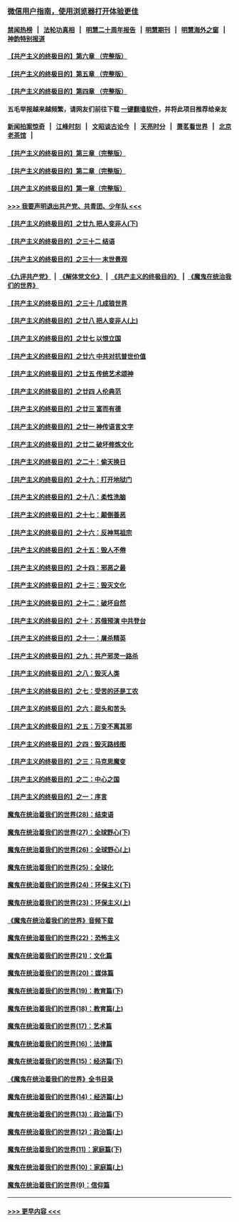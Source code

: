 ### [微信用户指南，使用浏览器打开体验更佳](https://github.com/gfw-breaker/banned-news1/blob/master/indexes/wechat-guide.md?t=0)
#### [禁闻热榜](热点新闻.md?t=0)  &nbsp;&nbsp;|&nbsp;&nbsp; [法轮功真相](https://github.com/gfw-breaker/truth/blob/master/README.md?t=0) &nbsp;&nbsp;|&nbsp;&nbsp; [明慧二十周年报告](https://github.com/gfw-breaker/mh-reports/blob/master/README.md?t=0) &nbsp;&nbsp;|&nbsp;&nbsp;[明慧期刊](https://github.com/gfw-breaker/mh-qikan) &nbsp;&nbsp;|&nbsp;&nbsp; [明慧海外之窗](https://github.com/gfw-breaker/mh-news/blob/master/README.md?t=0) &nbsp;&nbsp;|&nbsp;&nbsp; [神韵特别报道](https://github.com/gfw-breaker/mh-news/blob/master/shenyun.md?t=0)
#### [【共产主义的终极目的】第六章 （完整版）](../pages/nsc422/n11428913.md?t=02050944) 
#### [【共产主义的终极目的】第五章 （完整版）](../pages/nsc422/n11428912.md?t=02050944) 
#### [【共产主义的终极目的】第四章 （完整版）](../pages/nsc422/n11428907.md?t=02050944) 
#### 五毛举报越来越频繁，请网友们前往下载 [一键翻墙软件](https://github.com/gfw-breaker/ssr-accounts)，并将此项目推荐给亲友
#### [新闻拍案惊奇](https://github.com/gfw-breaker/banned-news1/blob/master/pages/link4.md) &nbsp;&nbsp;|&nbsp;&nbsp; [江峰时刻](https://github.com/gfw-breaker/banned-news1/blob/master/pages/link4.md) &nbsp;&nbsp;|&nbsp;&nbsp; [文昭谈古论今](https://github.com/gfw-breaker/banned-news1/blob/master/pages/link4.md) &nbsp;&nbsp;|&nbsp;&nbsp; [天亮时分](https://github.com/gfw-breaker/banned-news1/blob/master/pages/link4.md) &nbsp;&nbsp;|&nbsp;&nbsp; [萧茗看世界](https://github.com/gfw-breaker/banned-news1/blob/master/pages/link4.md) &nbsp;&nbsp;|&nbsp;&nbsp; [北京老茶馆](https://github.com/gfw-breaker/banned-news1/blob/master/pages/link4.md) &nbsp;&nbsp;|&nbsp;&nbsp; 
#### [【共产主义的终极目的】第三章（完整版）](../pages/nsc422/n11428848.md?t=02050944) 
#### [【共产主义的终极目的】第二章（完整版）](../pages/nsc422/n11428831.md?t=02050944) 
#### [【共产主义的终极目的】第一章（完整版）](../pages/nsc422/n11417651.md?t=02050944) 
#### [>>> 我要声明退出共产党、共青团、少年队 <<<](https://github.com/begood0513/goodnews/blob/master/quit/letter.md) 
#### [【共产主义的终极目的】之廿九 把人变非人(下)](../pages/nsc422/n11344140.md?t=02050944) 
#### [【共产主义的终极目的】之三十二 结语](../pages/nsc422/n11360535.md?t=02050944) 
#### [【共产主义的终极目的】之三十一 末世景观](../pages/nsc422/n11351129.md?t=02050944) 
#### [《九评共产党》](https://github.com/begood0513/9ping.md/blob/master/README.md) &nbsp;|&nbsp; [《解体党文化》](../../../../jtdwh.md/blob/master/README.md)  &nbsp;|&nbsp; [《共产主义的终极目的》](../../../../gczydzjmd.md/blob/master/README.md) &nbsp;|&nbsp; [《魔鬼在统治我们的世界》](../../../../mgztzwmdsj.md/blob/master/README.md) 
#### [【共产主义的终极目的】之三十 几成狼世界](../pages/nsc422/n11348280.md?t=02050944) 
#### [【共产主义的终极目的】之廿八 把人变非人(上)](../pages/nsc422/n11340492.md?t=02050944) 
#### [【共产主义的终极目的】之廿七 以恨立国](../pages/nsc422/n11336944.md?t=02050944) 
#### [【共产主义的终极目的】之廿六 中共对抗普世价值](../pages/nsc422/n11324785.md?t=02050944) 
#### [【共产主义的终极目的】之廿五 传统艺术颂神](../pages/nsc422/n11296396.md?t=02050944) 
#### [【共产主义的终极目的】之廿四 人伦典范](../pages/nsc422/n11296397.md?t=02050944) 
#### [【共产主义的终极目的】之廿三 富而有德](../pages/nsc422/n11283598.md?t=02050944) 
#### [【共产主义的终极目的】之廿一 神传语言文字](../pages/nsc422/n11263265.md?t=02050944) 
#### [【共产主义的终极目的】之廿二 破坏修炼文化](../pages/nsc422/n11245728.md?t=02050944) 
#### [【共产主义的终极目的】之二十：偷天换日](../pages/nsc422/n11238846.md?t=02050944) 
#### [【共产主义的终极目的】之十九：打开地狱门](../pages/nsc422/n11206376.md?t=02050944) 
#### [【共产主义的终极目的】之十八：柔性洗脑](../pages/nsc422/n11199994.md?t=02050944) 
#### [【共产主义的终极目的】之十七：颠倒善恶](../pages/nsc422/n11179782.md?t=02050944) 
#### [【共产主义的终极目的】之十六：反神骂祖宗](../pages/nsc422/n11166798.md?t=02050944) 
#### [【共产主义的终极目的】之十五：毁人不倦](../pages/nsc422/n11166792.md?t=02050944) 
#### [【共产主义的终极目的】之十四：邪恶之最](../pages/nsc422/n11150249.md?t=02050944) 
#### [【共产主义的终极目的】之十三：毁灭文化](../pages/nsc422/n11135227.md?t=02050944) 
#### [【共产主义的终极目的】之十二：破坏自然](../pages/nsc422/n11135214.md?t=02050944) 
#### [【共产主义的终极目的】之十：苏俄预演 中共登台](../pages/nsc422/n11118424.md?t=02050944) 
#### [【共产主义的终极目的】之十一：屠杀精英](../pages/nsc422/n11118442.md?t=02050944) 
#### [【共产主义的终极目的】之九：共产邪灵一路杀](../pages/nsc422/n11114139.md?t=02050944) 
#### [【共产主义的终极目的】之八：毁灭人类](../pages/nsc422/n11108503.md?t=02050944) 
#### [【共产主义的终极目的】之七：受苦的还是工农](../pages/nsc422/n11101809.md?t=02050944) 
#### [【共产主义的终极目的】之六：甜头和苦头](../pages/nsc422/n11096971.md?t=02050944) 
#### [【共产主义的终极目的】之五：万变不离其邪](../pages/nsc422/n11091285.md?t=02050944) 
#### [【共产主义的终极目的】之四：毁灭路线图](../pages/nsc422/n11086284.md?t=02050944) 
#### [【共产主义的终极目的】之三：马克思魔变](../pages/nsc422/n11061941.md?t=02050944) 
#### [【共产主义的终极目的】之二：中心之国](../pages/nsc422/n11047728.md?t=02050944) 
#### [【共产主义的终极目的】之一：序言](../pages/nsc422/n11086077.md?t=02050944) 
#### [魔鬼在统治着我们的世界(28)：结束语](../pages/nsc422/n10936246.md?t=02050944) 
#### [魔鬼在统治着我们的世界(27)：全球野心(下)](../pages/nsc422/n10928319.md?t=02050944) 
#### [魔鬼在统治着我们的世界(26)：全球野心(上)](../pages/nsc422/n10900318.md?t=02050944) 
#### [魔鬼在统治着我们的世界(25)：全球化](../pages/nsc422/n10788205.md?t=02050944) 
#### [魔鬼在统治着我们的世界(24)：环保主义(下)](../pages/nsc422/n10695307.md?t=02050944) 
#### [魔鬼在统治着我们的世界(23)：环保主义(上)](../pages/nsc422/n10688613.md?t=02050944) 
#### [《魔鬼在统治着我们的世界》音频下载](../pages/nsc422/n10635553.md?t=02050944) 
#### [魔鬼在统治着我们的世界(22)：恐怖主义](../pages/nsc422/n10614727.md?t=02050944) 
#### [魔鬼在统治着我们的世界(21)：文化篇](../pages/nsc422/n10597706.md?t=02050944) 
#### [魔鬼在统治着我们的世界(20)：媒体篇](../pages/nsc422/n10586579.md?t=02050944) 
#### [魔鬼在统治着我们的世界(19)：教育篇(下)](../pages/nsc422/n10564808.md?t=02050944) 
#### [魔鬼在统治着我们的世界(18)：教育篇(上)](../pages/nsc422/n10526970.md?t=02050944) 
#### [魔鬼在统治着我们的世界(17)：艺术篇](../pages/nsc422/n10499093.md?t=02050944) 
#### [魔鬼在统治着我们的世界(16)：法律篇](../pages/nsc422/n10485969.md?t=02050944) 
#### [魔鬼在统治着我们的世界(15)：经济篇(下)](../pages/nsc422/n10469975.md?t=02050944) 
#### [《魔鬼在统治着我们的世界》全书目录](../pages/nsc422/n10464261.md?t=02050944) 
#### [魔鬼在统治着我们的世界(14)：经济篇(上)](../pages/nsc422/n10457370.md?t=02050944) 
#### [魔鬼在统治着我们的世界(13)：政治篇(下)](../pages/nsc422/n10448270.md?t=02050944) 
#### [魔鬼在统治着我们的世界(12)：政治篇(上)](../pages/nsc422/n10444576.md?t=02050944) 
#### [魔鬼在统治着我们的世界(11)：家庭篇(下)](../pages/nsc422/n10440961.md?t=02050944) 
#### [魔鬼在统治着我们的世界(10)：家庭篇(上)](../pages/nsc422/n10435448.md?t=02050944) 
#### [魔鬼在统治着我们的世界(9)：信仰篇](../pages/nsc422/n10432159.md?t=02050944) 

----
#### [ >>> 更早内容 <<< ](../indexes/nsc422-earlier.md)

